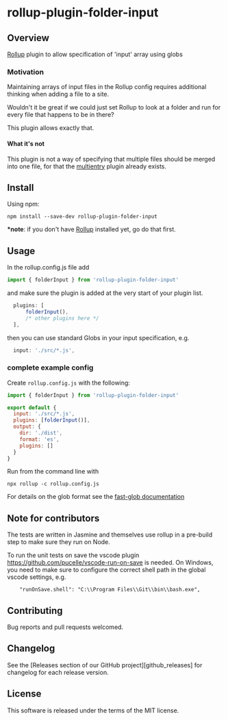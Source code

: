 # rollup-plugin-folder-input
## Overview
[Rollup](https://github.com/rollup/rollup) plugin to allow specification of 'input' array using globs

### Motivation
Maintaining arrays of input files in the Rollup config requires additional thinking when adding a file to a site.  

Wouldn't it be great if we could just set Rollup to look at a folder and run for every file that happens to be in there?  

This plugin allows exactly that.

#### What it's not
This plugin is not a way of specifying that multiple files should be merged into one file, for that the [multientry](https://github.com/rollup/plugins/tree/master/packages/multi-entry) plugin already exists.

## Install
Using npm:

```console
npm install --save-dev rollup-plugin-folder-input
```

__*note__: if you don't have [Rollup](https://github.com/rollup/rollup) installed yet, go do that first.

## Usage
In the rollup.config.js file add
```js
import { folderInput } from 'rollup-plugin-folder-input'
```
and make sure the plugin is added at the very start of your plugin list.
```js
  plugins: [
      folderInput(), 
      /* other plugins here */
  ],
```
then you can use standard Globs in your input specification, e.g.
```js
  input: './src/*.js',
```

### complete example config
Create `rollup.config.js` with the following:
```js
import { folderInput } from 'rollup-plugin-folder-input'

export default {
  input: './src/*.js',
  plugins: [folderInput()],
  output: {
    dir: './dist',
    format: 'es',
    plugins: []
  }
}
```
Run from the command line with
```console
npx rollup -c rollup.config.js
``` 

For details on the glob format see the [fast-glob documentation](https://github.com/mrmlnc/fast-glob#pattern-syntax)

## Note for contributors

The tests are written in Jasmine and themselves use rollup in a pre-build step to make sure they run on Node.

To run the unit tests on save the vscode plugin https://github.com/pucelle/vscode-run-on-save is needed.
On Windows, you need to make sure to configure the correct shell path in the global vscode settings, e.g.
```
	"runOnSave.shell": "C:\\Program Files\\Git\\bin\\bash.exe",
```

## Contributing
Bug reports and pull requests welcomed.

## Changelog
See the [Releases section of our GitHub project][github_releases] for changelog for each release version.

## License
This software is released under the terms of the MIT license.
